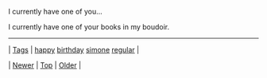<!--
title: I currently have one of your books in my boudoir.
date: 2020-06-28T15:27:00.240Z
tags: happy, birthday, simone, regular
-->


I currently have one of you...

<p>I currently have one of your books in my boudoir.</p>

<!--BOTTOM-POST-NAVIGATION-->
---

| [Tags](tags.md) | [happy](tag-happy.md) [birthday](tag-birthday.md) [simone](tag-simone.md) [regular](tag-regular.md) |

| [Newer](72759890134.md) | [Top](index.md) | [Older](72774271235.md) |